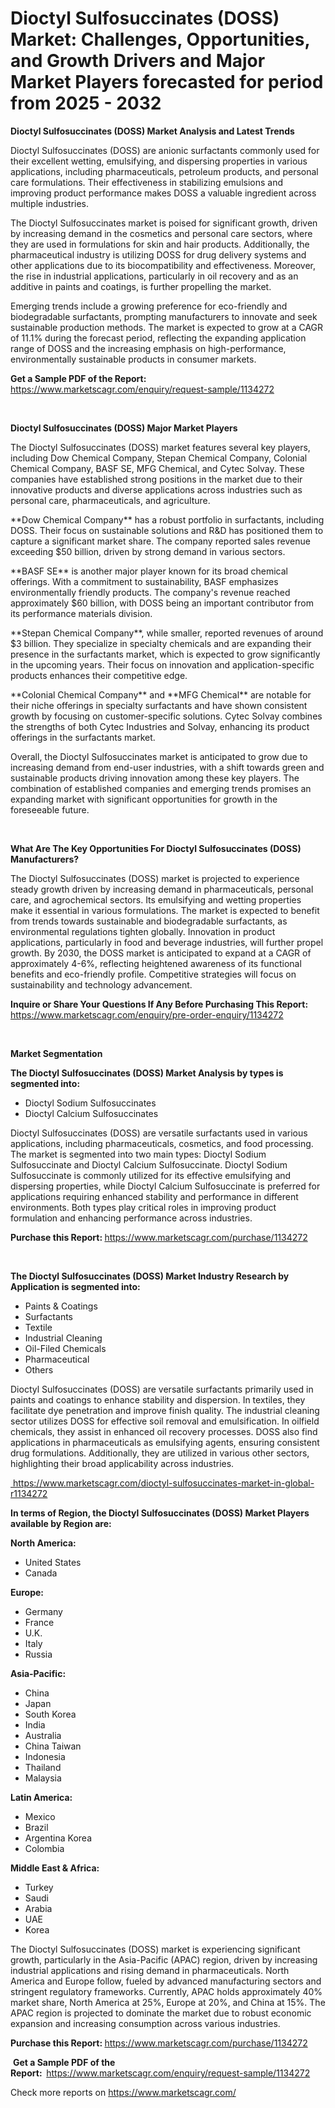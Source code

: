 <p><h1>Dioctyl Sulfosuccinates (DOSS) Market: Challenges, Opportunities, and Growth Drivers and Major Market Players forecasted for period from 2025 - 2032</h1></p><p><strong>Dioctyl Sulfosuccinates (DOSS) Market Analysis and Latest Trends</strong></p>
<p><p>Dioctyl Sulfosuccinates (DOSS) are anionic surfactants commonly used for their excellent wetting, emulsifying, and dispersing properties in various applications, including pharmaceuticals, petroleum products, and personal care formulations. Their effectiveness in stabilizing emulsions and improving product performance makes DOSS a valuable ingredient across multiple industries.</p><p>The Dioctyl Sulfosuccinates market is poised for significant growth, driven by increasing demand in the cosmetics and personal care sectors, where they are used in formulations for skin and hair products. Additionally, the pharmaceutical industry is utilizing DOSS for drug delivery systems and other applications due to its biocompatibility and effectiveness. Moreover, the rise in industrial applications, particularly in oil recovery and as an additive in paints and coatings, is further propelling the market.</p><p>Emerging trends include a growing preference for eco-friendly and biodegradable surfactants, prompting manufacturers to innovate and seek sustainable production methods. The market is expected to grow at a CAGR of 11.1% during the forecast period, reflecting the expanding application range of DOSS and the increasing emphasis on high-performance, environmentally sustainable products in consumer markets.</p></p>
<p><strong>Get a Sample PDF of the Report:&nbsp;</strong> <a href="https://www.marketscagr.com/enquiry/request-sample/1134272?utm_campaign=3039&utm_medium=2&utm_source=Github&utm_content=ia&utm_term=25032025&utm_id=dioctyl-sulfosuccinates-doss">https://www.marketscagr.com/enquiry/request-sample/1134272</a></p>
<p>&nbsp;</p>
<p><strong>Dioctyl Sulfosuccinates (DOSS) Major Market Players</strong></p>
<p><p>The Dioctyl Sulfosuccinates (DOSS) market features several key players, including Dow Chemical Company, Stepan Chemical Company, Colonial Chemical Company, BASF SE, MFG Chemical, and Cytec Solvay. These companies have established strong positions in the market due to their innovative products and diverse applications across industries such as personal care, pharmaceuticals, and agriculture.</p><p>**Dow Chemical Company** has a robust portfolio in surfactants, including DOSS. Their focus on sustainable solutions and R&D has positioned them to capture a significant market share. The company reported sales revenue exceeding $50 billion, driven by strong demand in various sectors.</p><p>**BASF SE** is another major player known for its broad chemical offerings. With a commitment to sustainability, BASF emphasizes environmentally friendly products. The company's revenue reached approximately $60 billion, with DOSS being an important contributor from its performance materials division.</p><p>**Stepan Chemical Company**, while smaller, reported revenues of around $3 billion. They specialize in specialty chemicals and are expanding their presence in the surfactants market, which is expected to grow significantly in the upcoming years. Their focus on innovation and application-specific products enhances their competitive edge.</p><p>**Colonial Chemical Company** and **MFG Chemical** are notable for their niche offerings in specialty surfactants and have shown consistent growth by focusing on customer-specific solutions. Cytec Solvay combines the strengths of both Cytec Industries and Solvay, enhancing its product offerings in the surfactants market.</p><p>Overall, the Dioctyl Sulfosuccinates market is anticipated to grow due to increasing demand from end-user industries, with a shift towards green and sustainable products driving innovation among these key players. The combination of established companies and emerging trends promises an expanding market with significant opportunities for growth in the foreseeable future.</p></p>
<p>&nbsp;</p>
<p><strong>What Are The Key Opportunities For Dioctyl Sulfosuccinates (DOSS) Manufacturers?</strong></p>
<p><p>The Dioctyl Sulfosuccinates (DOSS) market is projected to experience steady growth driven by increasing demand in pharmaceuticals, personal care, and agrochemical sectors. Its emulsifying and wetting properties make it essential in various formulations. The market is expected to benefit from trends towards sustainable and biodegradable surfactants, as environmental regulations tighten globally. Innovation in product applications, particularly in food and beverage industries, will further propel growth. By 2030, the DOSS market is anticipated to expand at a CAGR of approximately 4-6%, reflecting heightened awareness of its functional benefits and eco-friendly profile. Competitive strategies will focus on sustainability and technology advancement.</p></p>
<p><strong>Inquire or Share Your Questions If Any Before Purchasing This Report:</strong> <a href="https://www.marketscagr.com/enquiry/pre-order-enquiry/1134272?utm_campaign=3039&utm_medium=2&utm_source=Github&utm_content=ia&utm_term=25032025&utm_id=dioctyl-sulfosuccinates-doss">https://www.marketscagr.com/enquiry/pre-order-enquiry/1134272</a></p>
<p>&nbsp;</p>
<p><strong>Market Segmentation</strong></p>
<p><strong>The Dioctyl Sulfosuccinates (DOSS) Market Analysis by types is segmented into:</strong></p>
<p><ul><li>Dioctyl Sodium Sulfosuccinates</li><li>Dioctyl Calcium Sulfosuccinates</li></ul></p>
<p><p>Dioctyl Sulfosuccinates (DOSS) are versatile surfactants used in various applications, including pharmaceuticals, cosmetics, and food processing. The market is segmented into two main types: Dioctyl Sodium Sulfosuccinate and Dioctyl Calcium Sulfosuccinate. Dioctyl Sodium Sulfosuccinate is commonly utilized for its effective emulsifying and dispersing properties, while Dioctyl Calcium Sulfosuccinate is preferred for applications requiring enhanced stability and performance in different environments. Both types play critical roles in improving product formulation and enhancing performance across industries.</p></p>
<p><strong>Purchase this Report:&nbsp;</strong><a href="https://www.marketscagr.com/purchase/1134272?utm_campaign=3039&utm_medium=2&utm_source=Github&utm_content=ia&utm_term=25032025&utm_id=dioctyl-sulfosuccinates-doss">https://www.marketscagr.com/purchase/1134272</a></p>
<p>&nbsp;</p>
<p><strong>The Dioctyl Sulfosuccinates (DOSS) Market Industry Research by Application is segmented into:</strong></p>
<p><ul><li>Paints & Coatings</li><li>Surfactants</li><li>Textile</li><li>Industrial Cleaning</li><li>Oil-Filed Chemicals</li><li>Pharmaceutical</li><li>Others</li></ul></p>
<p><p>Dioctyl Sulfosuccinates (DOSS) are versatile surfactants primarily used in paints and coatings to enhance stability and dispersion. In textiles, they facilitate dye penetration and improve finish quality. The industrial cleaning sector utilizes DOSS for effective soil removal and emulsification. In oilfield chemicals, they assist in enhanced oil recovery processes. DOSS also find applications in pharmaceuticals as emulsifying agents, ensuring consistent drug formulations. Additionally, they are utilized in various other sectors, highlighting their broad applicability across industries.</p></p>
<p><a href="https://www.marketscagr.com/dioctyl-sulfosuccinates-market-in-global-r1134272?utm_campaign=3039&utm_medium=2&utm_source=Github&utm_content=ia&utm_term=25032025&utm_id=dioctyl-sulfosuccinates-doss">&nbsp;https://www.marketscagr.com/dioctyl-sulfosuccinates-market-in-global-r1134272</a></p>
<p><strong>In terms of Region, the Dioctyl Sulfosuccinates (DOSS) Market Players available by Region are:</strong></p>
<p>
    <p> <strong> North America: </strong>
        <ul>
            <li>United States</li>
            <li>Canada</li>
        </ul>
        </p> 
    <p> <strong> Europe: </strong>
        <ul>
            <li>Germany</li>
            <li>France</li>
            <li>U.K.</li>
            <li>Italy</li>
            <li>Russia</li>
        </ul>
        </p> 
    <p> <strong> Asia-Pacific: </strong>
        <ul>
            <li>China</li>
            <li>Japan</li>
            <li>South Korea</li>
            <li>India</li>
            <li>Australia</li>
            <li>China Taiwan</li>
            <li>Indonesia</li>
            <li>Thailand</li>
            <li>Malaysia</li>
        </ul>
        </p> 
    <p> <strong> Latin America: </strong>
        <ul>
            <li>Mexico</li>
            <li>Brazil</li>
            <li>Argentina Korea</li>
            <li>Colombia</li>
        </ul>
        </p> 
    <p> <strong> Middle East & Africa: </strong>
        <ul>
            <li>Turkey</li>
            <li>Saudi</li>
            <li>Arabia</li>
            <li>UAE</li>
            <li>Korea</li>
        </ul>
    </p>
    </p>
<p><p>The Dioctyl Sulfosuccinates (DOSS) market is experiencing significant growth, particularly in the Asia-Pacific (APAC) region, driven by increasing industrial applications and rising demand in pharmaceuticals. North America and Europe follow, fueled by advanced manufacturing sectors and stringent regulatory frameworks. Currently, APAC holds approximately 40% market share, North America at 25%, Europe at 20%, and China at 15%. The APAC region is projected to dominate the market due to robust economic expansion and increasing consumption across various industries.</p></p>
<p><strong>Purchase this Report: </strong><a href="https://www.marketscagr.com/purchase/1134272?utm_campaign=3039&utm_medium=2&utm_source=Github&utm_content=ia&utm_term=25032025&utm_id=dioctyl-sulfosuccinates-doss">https://www.marketscagr.com/purchase/1134272</a></p>
<p>&nbsp;<strong>Get a Sample PDF of the Report:&nbsp;&nbsp;</strong><a href="https://www.marketscagr.com/enquiry/request-sample/1134272?utm_campaign=3039&utm_medium=2&utm_source=Github&utm_content=ia&utm_term=25032025&utm_id=dioctyl-sulfosuccinates-doss">https://www.marketscagr.com/enquiry/request-sample/1134272</a></p>
<p><strong></strong></p>
<p>Check more reports on <a href="https://www.marketscagr.com/?utm_campaign=3039&utm_medium=2&utm_source=Github&utm_content=ia&utm_term=25032025&utm_id=dioctyl-sulfosuccinates-doss">https://www.marketscagr.com/</a></p>
